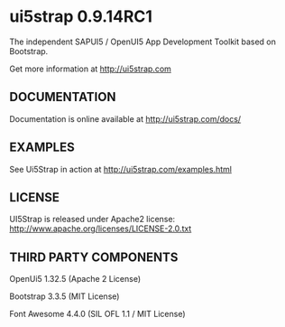 ui5strap 0.9.14RC1
==================

The independent SAPUI5 / OpenUI5 App Development Toolkit based on Bootstrap.

Get more information at http://ui5strap.com

DOCUMENTATION
-------------

Documentation is online available at http://ui5strap.com/docs/

EXAMPLES
--------

See Ui5Strap in action at http://ui5strap.com/examples.html

LICENSE
-------

UI5Strap is released under Apache2 license: http://www.apache.org/licenses/LICENSE-2.0.txt

THIRD PARTY COMPONENTS
----------------------

OpenUi5 1.32.5 (Apache 2 License)

Bootstrap 3.3.5 (MIT License)

Font Awesome 4.4.0 (SIL OFL 1.1 / MIT License)